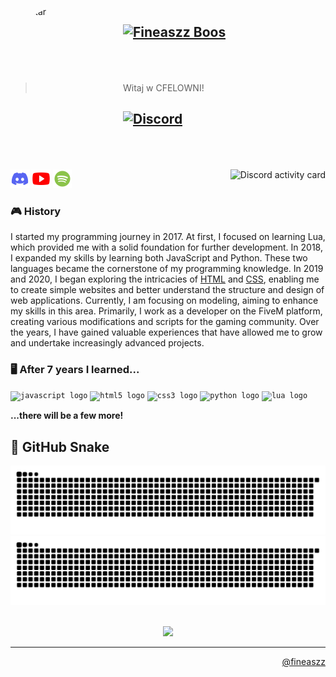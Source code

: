 <img width="170" height="170" align="left" style="float: left; margin: 0 10px 0 0; border-radius: 50%;" alt="avatar" src="https://www.pngmart.com/files/23/Phineas-PNG-Isolated-File.png">

## [![Fineaszz Boos](https://img.shields.io/badge/Fineaszz-%23FF8C00?color=333&label=Boos&style=flat-square)](https://discord.gg/1201709928155193395) <br><br><br>

> Witaj w CFELOWNI!<br>

## [![Discord](https://img.shields.io/discord/988188379348877342?color=333&label=Chat&logo=discord&logoColor=fff&style=flat-square)](https://discord.gg/creamrp) <br><br><br>
<a href="https://discord.com/users/362319392454868993">
 <img alt="Discord activity card" src="https://discord-activity.deno.dev/api/362319392454868993?idleMessage=Just%20chillin'%20at%20the%20moment&cache=none" align="right" />
</a>

<p align="left">
<code><a href="https://discord.com/users/362319392454868993" target="_blank"><img src="https://github.com/igorkowalczyk/igorkowalczyk/blob/master/src/images/readme/svg/discord.svg" alt="Discord logo" width="30" height="30"/></a></code>
<code><a href="https://www.youtube.com/channel/UCCdFW-Q9p737No_-ZSKKUEQ" target="_blank"><img src="https://github.com/igorkowalczyk/igorkowalczyk/blob/master/src/images/readme/svg/youtube.svg" alt="YouTube logo" width="30" height="30"/></a></code>
<code><a href="https://open.spotify.com/user/31ivmw4q4yhxxernhjlov4mdzcnq" target="_blank"><img src="https://github.com/igorkowalczyk/igorkowalczyk/blob/master/src/images/readme/svg/spotify.svg" alt="Spotify logo" width="30" height="30"/></a></code>
</p>

### 🎮 History

I started my programming journey in 2017. At first, I focused on learning Lua, which provided me with a solid foundation for further development.
In 2018, I expanded my skills by learning both JavaScript and Python. These two languages became the cornerstone of my programming knowledge.
In 2019 and 2020, I began exploring the intricacies of [HTML](https://developer.mozilla.org/en-US/docs/Web/HTML) and [CSS](https://developer.mozilla.org/en-US/docs/Web/CSS), enabling me to create simple websites and better understand the structure and design of web applications.
Currently, I am focusing on modeling, aiming to enhance my skills in this area. Primarily, I work as a developer on the FiveM platform, creating various modifications and scripts for the gaming community.
Over the years, I have gained valuable experiences that have allowed me to grow and undertake increasingly advanced projects.

### 🖥️ After 7 years I learned...

<code><img src="https://cdn.jsdelivr.net/gh/devicons/devicon/icons/javascript/javascript-original.svg" height="30" width="30" alt="javascript logo"/></code>
<code><img src="https://cdn.jsdelivr.net/gh/devicons/devicon/icons/html5/html5-original.svg" height="30" width="30" alt="html5 logo"/></code>
<code><img src="https://cdn.jsdelivr.net/gh/devicons/devicon/icons/css3/css3-original.svg" height="30" width="30" alt="css3 logo"/></code>
<code><img src="https://cdn.jsdelivr.net/gh/devicons/devicon/icons/python/python-original.svg" height="30" width="30" alt="python logo"/></code>
<code><img src="https://cdn.jsdelivr.net/gh/devicons/devicon/icons/lua/lua-original.svg" height="30" width="30" alt="lua logo"/></code>

**...there will be a few more!**

## 🐍 GitHub Snake

![github contribution grid snake animation](https://raw.githubusercontent.com/don-cryptus/don-cryptus/output/github-contribution-grid-snake-dark.svg#gh-dark-mode-only)![github contribution grid snake animation](https://raw.githubusercontent.com/don-cryptus/don-cryptus/output/github-contribution-grid-snake.svg#gh-light-mode-only)

<br clear="both">

<div align="center">
  <img src="https://profile-counter.glitch.me/Fineaszz/count.svg?"  />
</div>

---

<p align="right"> <a href="FINEASZ TOPKA SKURWYSYNIE"> @fineaszz</a></p>
